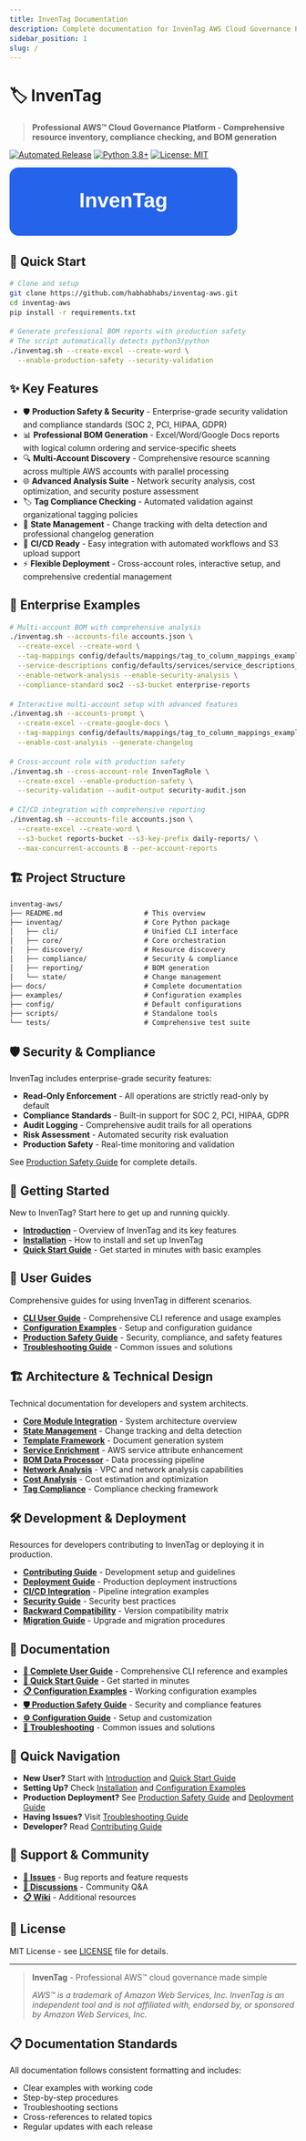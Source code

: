 ```yaml
---
title: InvenTag Documentation
description: Complete documentation for InvenTag AWS Cloud Governance Platform
sidebar_position: 1
slug: /
---
```


# 🏷️ InvenTag

> **Professional AWS™ Cloud Governance Platform - Comprehensive resource inventory, compliance checking, and BOM generation**

[![Automated Release](https://github.com/habhabhabs/inventag-aws/workflows/Automated%20Release/badge.svg)](https://github.com/habhabhabs/inventag-aws/actions)
[![Python 3.8+](https://img.shields.io/badge/python-3.8+-blue.svg)](https://www.python.org/downloads/)
[![License: MIT](https://img.shields.io/badge/License-MIT-yellow.svg)](https://opensource.org/licenses/MIT)

![InvenTag Logo](assets/images/inventag-logo-placeholder.svg)

## 🚀 Quick Start

```bash
# Clone and setup
git clone https://github.com/habhabhabs/inventag-aws.git
cd inventag-aws
pip install -r requirements.txt

# Generate professional BOM reports with production safety
# The script automatically detects python3/python
./inventag.sh --create-excel --create-word \
  --enable-production-safety --security-validation
```

## ✨ Key Features

- 🛡️ **Production Safety & Security** - Enterprise-grade security validation and compliance standards (SOC 2, PCI, HIPAA, GDPR)
- 📊 **Professional BOM Generation** - Excel/Word/Google Docs reports with logical column ordering and service-specific sheets
- 🔍 **Multi-Account Discovery** - Comprehensive resource scanning across multiple AWS accounts with parallel processing
- 🌐 **Advanced Analysis Suite** - Network security analysis, cost optimization, and security posture assessment
- 🏷️ **Tag Compliance Checking** - Automated validation against organizational tagging policies
- 🔄 **State Management** - Change tracking with delta detection and professional changelog generation
- 🚀 **CI/CD Ready** - Easy integration with automated workflows and S3 upload support
- ⚡ **Flexible Deployment** - Cross-account roles, interactive setup, and comprehensive credential management

## 💼 Enterprise Examples

```bash
# Multi-account BOM with comprehensive analysis
./inventag.sh --accounts-file accounts.json \
  --create-excel --create-word \
  --tag-mappings config/defaults/mappings/tag_to_column_mappings_example.yaml \
  --service-descriptions config/defaults/services/service_descriptions_example.yaml \
  --enable-network-analysis --enable-security-analysis \
  --compliance-standard soc2 --s3-bucket enterprise-reports

# Interactive multi-account setup with advanced features
./inventag.sh --accounts-prompt \
  --create-excel --create-google-docs \
  --tag-mappings config/defaults/mappings/tag_to_column_mappings_example.yaml \
  --enable-cost-analysis --generate-changelog

# Cross-account role with production safety
./inventag.sh --cross-account-role InvenTagRole \
  --create-excel --enable-production-safety \
  --security-validation --audit-output security-audit.json

# CI/CD integration with comprehensive reporting
./inventag.sh --accounts-file accounts.json \
  --create-excel --create-word \
  --s3-bucket reports-bucket --s3-key-prefix daily-reports/ \
  --max-concurrent-accounts 8 --per-account-reports
```

## 🏗️ Project Structure

```text
inventag-aws/
├── README.md                    # This overview
├── inventag/                    # Core Python package
│   ├── cli/                     # Unified CLI interface
│   ├── core/                    # Core orchestration
│   ├── discovery/               # Resource discovery
│   ├── compliance/              # Security & compliance
│   ├── reporting/               # BOM generation
│   └── state/                   # Change management
├── docs/                        # Complete documentation
├── examples/                    # Configuration examples
├── config/                      # Default configurations
├── scripts/                     # Standalone tools
└── tests/                       # Comprehensive test suite
```

## 🛡️ Security & Compliance

InvenTag includes enterprise-grade security features:

- **Read-Only Enforcement** - All operations are strictly read-only by default
- **Compliance Standards** - Built-in support for SOC 2, PCI, HIPAA, GDPR
- **Audit Logging** - Comprehensive audit trails for all operations
- **Risk Assessment** - Automated security risk evaluation
- **Production Safety** - Real-time monitoring and validation

See [Production Safety Guide](user-guides/production-safety.md) for complete details.

## 🚀 Getting Started

New to InvenTag? Start here to get up and running quickly.

- **[Introduction](getting-started/introduction.md)** - Overview of InvenTag and its key features
- **[Installation](getting-started/installation.md)** - How to install and set up InvenTag
- **[Quick Start Guide](getting-started/quick-start.md)** - Get started in minutes with basic examples

## 📖 User Guides

Comprehensive guides for using InvenTag in different scenarios.

- **[CLI User Guide](user-guides/cli-user-guide.md)** - Comprehensive CLI reference and usage examples
- **[Configuration Examples](user-guides/configuration-examples.md)** - Setup and configuration guidance
- **[Production Safety Guide](user-guides/production-safety.md)** - Security, compliance, and safety features
- **[Troubleshooting Guide](user-guides/troubleshooting-guide.md)** - Common issues and solutions

## 🏗️ Architecture & Technical Design

Technical documentation for developers and system architects.

- **[Core Module Integration](architecture/core-module-integration.md)** - System architecture overview
- **[State Management](architecture/state-management.md)** - Change tracking and delta detection
- **[Template Framework](architecture/template-framework.md)** - Document generation system
- **[Service Enrichment](architecture/service-enrichment.md)** - AWS service attribute enhancement
- **[BOM Data Processor](architecture/bom-data-processor.md)** - Data processing pipeline
- **[Network Analysis](architecture/network-analysis.md)** - VPC and network analysis capabilities
- **[Cost Analysis](architecture/cost-analysis.md)** - Cost estimation and optimization
- **[Tag Compliance](architecture/tag-compliance.md)** - Compliance checking framework

## 🛠️ Development & Deployment

Resources for developers contributing to InvenTag or deploying it in production.

- **[Contributing Guide](development/contributing.md)** - Development setup and guidelines
- **[Deployment Guide](development/deployment.md)** - Production deployment instructions
- **[CI/CD Integration](development/cicd-integration.md)** - Pipeline integration examples
- **[Security Guide](development/security.md)** - Security best practices
- **[Backward Compatibility](development/backward-compatibility.md)** - Version compatibility matrix
- **[Migration Guide](development/bom-migration-guide.md)** - Upgrade and migration procedures

## 📖 Documentation

- **[📖 Complete User Guide](user-guides/cli-user-guide.md)** - Comprehensive CLI reference and examples
- **[🚀 Quick Start Guide](getting-started/quick-start.md)** - Get started in minutes
- **[📋 Configuration Examples](examples/)** - Working configuration examples  
- **[🛡️ Production Safety Guide](user-guides/production-safety.md)** - Security and compliance features
- **[⚙️ Configuration Guide](user-guides/configuration-examples.md)** - Setup and customization
- **[🔧 Troubleshooting](user-guides/troubleshooting-guide.md)** - Common issues and solutions

## 🚀 Quick Navigation

- **New User?** Start with [Introduction](getting-started/introduction.md) and [Quick Start Guide](getting-started/quick-start.md)
- **Setting Up?** Check [Installation](getting-started/installation.md) and [Configuration Examples](user-guides/configuration-examples.md)  
- **Production Deployment?** See [Production Safety Guide](user-guides/production-safety.md) and [Deployment Guide](development/deployment.md)
- **Having Issues?** Visit [Troubleshooting Guide](user-guides/troubleshooting-guide.md)
- **Developer?** Read [Contributing Guide](development/contributing.md)

## 🔗 Support & Community

- **[🐛 Issues](https://github.com/habhabhabs/inventag-aws/issues)** - Bug reports and feature requests
- **[💬 Discussions](https://github.com/habhabhabs/inventag-aws/discussions)** - Community Q&A
- **[📋 Wiki](https://github.com/habhabhabs/inventag-aws/wiki)** - Additional resources

## 📄 License

MIT License - see [LICENSE](../LICENSE) file for details.

---

> **InvenTag** - Professional AWS™ cloud governance made simple
>
> *AWS™ is a trademark of Amazon Web Services, Inc. InvenTag is an independent tool and is not affiliated with, endorsed by, or sponsored by Amazon Web Services, Inc.*

## 📋 Documentation Standards

All documentation follows consistent formatting and includes:
- Clear examples with working code
- Step-by-step procedures
- Troubleshooting sections
- Cross-references to related topics
- Regular updates with each release